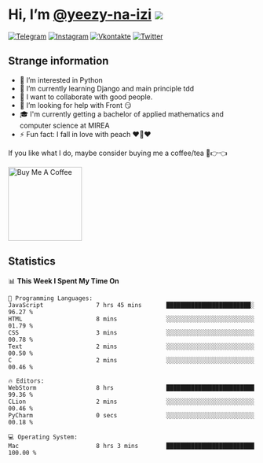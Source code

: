 # Hi, I’m [@yeezy-na-izi](https://github.com/yeezy-na-izi/) ![](https://visitor-badge.glitch.me/badge?page_id=yeezy-na-izi.yeezy-na-izi)

[![Telegram](https://img.shields.io/badge/Telegram-262424?style=for-the-badge&logo=Telegram)](https://t.me/yeezy_na_izi)
[![Instagram](https://img.shields.io/badge/Instagram-262424?style=for-the-badge&logo=Instagram)](https://www.instagram.com/yeezy_na_izi)
[![Vkontakte](https://img.shields.io/badge/VK-262424?style=for-the-badge&logo=Vk&logoColor=0077FF)](https://vk.com/yeezy_na_izi)
[![Twitter](https://img.shields.io/badge/Twitter-262424?style=for-the-badge&logo=Twitter)](https://twitter.com/yeezynaizi)

## Strange information
  
- 👀 I’m interested in Python
- 🌱 I’m currently learning Django and main principle tdd
- 💞️ I want to collaborate with good people.
- 🤔 I’m looking for help with Front 😏
- 🎓 I'm currently getting a bachelor of applied mathematics and computer science at MIREA
- ⚡️ Fun fact: I fall in love with peach ❤️🍑❤️

If you like what I do, maybe consider buying me a coffee/tea 🥺👉👈

<a href="https://www.buymeacoffee.com/yeezynaizi" target="_blank"><img src="https://cdn.buymeacoffee.com/buttons/v2/default-red.png" alt="Buy Me A Coffee" width="150" ></a>

## Statistics

<!--START_SECTION:waka-->
📊 **This Week I Spent My Time On** 

```text
💬 Programming Languages: 
JavaScript               7 hrs 45 mins       ████████████████████████░   96.27 % 
HTML                     8 mins              ░░░░░░░░░░░░░░░░░░░░░░░░░   01.79 % 
CSS                      3 mins              ░░░░░░░░░░░░░░░░░░░░░░░░░   00.78 % 
Text                     2 mins              ░░░░░░░░░░░░░░░░░░░░░░░░░   00.50 % 
C                        2 mins              ░░░░░░░░░░░░░░░░░░░░░░░░░   00.46 % 

🔥 Editors: 
WebStorm                 8 hrs               █████████████████████████   99.36 % 
CLion                    2 mins              ░░░░░░░░░░░░░░░░░░░░░░░░░   00.46 % 
PyCharm                  0 secs              ░░░░░░░░░░░░░░░░░░░░░░░░░   00.18 % 

💻 Operating System: 
Mac                      8 hrs 3 mins        █████████████████████████   100.00 % 
```


<!--END_SECTION:waka-->
